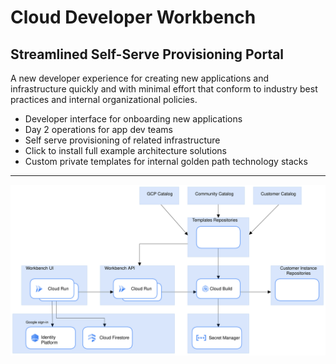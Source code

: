 # Cloud Developer Workbench

## Streamlined Self-Serve Provisioning Portal

A new developer experience for creating new applications and infrastructure quickly and with minimal effort that conform to industry best practices and internal organizational policies.

- Developer interface for onboarding new applications
- Day 2 operations for app dev teams
- Self serve provisioning of related infrastructure
- Click to install full example architecture solutions
- Custom private templates for internal golden path technology stacks
  
---
![Cloud Developer Workbench](diagrams/cloud-developer-workbench.svg)

